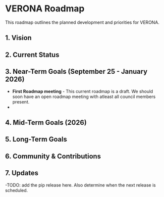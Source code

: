 # VERONA Roadmap

This roadmap outlines the planned development and priorities for VERONA. 

## 1. Vision


## 2. Current Status

## 3. Near-Term Goals (September 25 - January 2026)
- **First Roadmap meeting** - This current roadmap is a draft. We should soon have an open roadmap meeting with atleast all council members present.
- 

## 4. Mid-Term Goals (2026)


## 5. Long-Term Goals 


## 6. Community & Contributions


## 7. Updates
-TODO: add the pip release here. Also determine when the next release is scheduled. 
